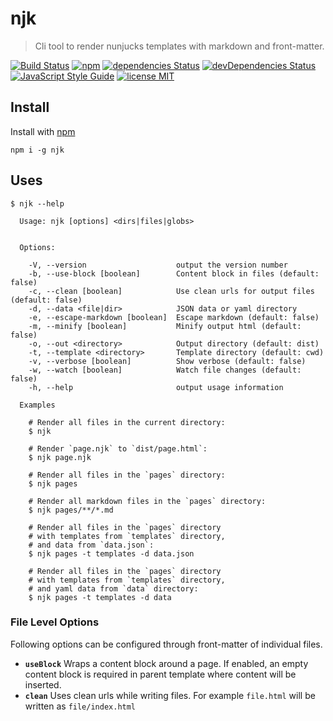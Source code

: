 # njk

> Cli tool to render nunjucks templates with markdown and front-matter.

[![Build Status](https://travis-ci.org/mohitsinghs/njk.svg)](https://travis-ci.org/mohitsinghs/njk)
[![npm](https://badge.fury.io/js/njk.svg)](http://badge.fury.io/js/njk)
[![dependencies Status](https://david-dm.org/mohitsinghs/njk/status.svg)](https://david-dm.org/mohitsinghs/njk)
[![devDependencies Status](https://david-dm.org/mohitsinghs/njk/dev-status.svg)](https://david-dm.org/mohitsinghs/njk?type=dev)
[![JavaScript Style Guide](https://img.shields.io/badge/code_style-standard-brightgreen.svg)](https://standardjs.com)
[![license MIT](https://img.shields.io/badge/license-MIT-brightgreen.svg)](https://github.com/mohitsinghs/njk/blob/master/LICENSE)

## Install

Install with [npm](https://npm.im/njk)

```console
npm i -g njk
```

## Uses

```console
$ njk --help

  Usage: njk [options] <dirs|files|globs>


  Options:

    -V, --version                    output the version number
    -b, --use-block [boolean]        Content block in files (default: false)
    -c, --clean [boolean]            Use clean urls for output files (default: false)
    -d, --data <file|dir>            JSON data or yaml directory
    -e, --escape-markdown [boolean]  Escape markdown (default: false)
    -m, --minify [boolean]           Minify output html (default: false)
    -o, --out <directory>            Output directory (default: dist)
    -t, --template <directory>       Template directory (default: cwd)
    -v, --verbose [boolean]          Show verbose (default: false)
    -w, --watch [boolean]            Watch file changes (default: false)
    -h, --help                       output usage information

  Examples

    # Render all files in the current directory:
    $ njk

    # Render `page.njk` to `dist/page.html`:
    $ njk page.njk

    # Render all files in the `pages` directory:
    $ njk pages

    # Render all markdown files in the `pages` directory:
    $ njk pages/**/*.md

    # Render all files in the `pages` directory
    # with templates from `templates` directory,
    # and data from `data.json`:
    $ njk pages -t templates -d data.json

    # Render all files in the `pages` directory
    # with templates from `templates` directory,
    # and yaml data from `data` directory:
    $ njk pages -t templates -d data
```

### File Level Options
Following options can be configured through front-matter of individual files.
 - __`useBlock`__ Wraps a content block around a page. If enabled, an empty content block is required in parent template where content will be inserted.
 - __`clean`__ Uses clean urls while writing files. For example `file.html` will be written as `file/index.html`
